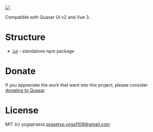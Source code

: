 <img src="https://img.shields.io/npm/v/quasar-ui-cloit-assignment.svg?label=quasar-ui-cloit-assignment">


Compatible with Quasar UI v2 and Vue 3.

# Structure
* [/ui](ui) - standalone npm package


# Donate
If you appreciate the work that went into this project, please consider [donating to Quasar](https://donate.quasar.dev).

# License
MIT (c) yogaprasss <prasetyo.yoga1109@gmail.com>
